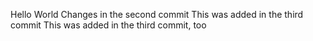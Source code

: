 Hello World
Changes in the second commit
This was added in the third commit
This was added in the third commit, too
